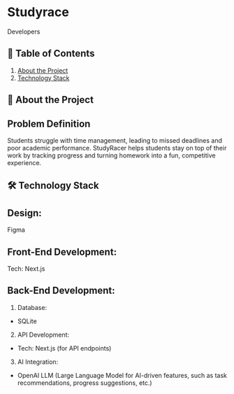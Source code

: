 # Studyrace
Developers

## 🔗 Table of Contents
1. [About the Project](#about-the-project)
2. [Technology Stack](#technology-stack)

## 🔭 About the Project


## Problem Definition
Students struggle with time management, leading to missed deadlines and poor academic performance. StudyRacer helps students stay on top of their work by tracking progress and turning homework into a fun, competitive experience.

## 🛠 Technology Stack


## Design:
Figma

## Front-End Development:
Tech: Next.js

## Back-End Development:
1. Database:

- SQLite

2. API Development:

- Tech: Next.js (for API endpoints)

3. AI Integration:

- OpenAI LLM (Large Language Model for AI-driven features, such as task recommendations, progress suggestions, etc.)

